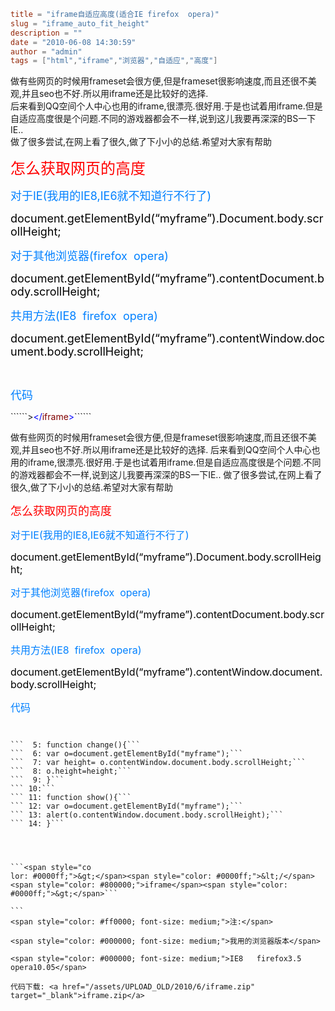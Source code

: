 ```toml
title = "iframe自适应高度(适合IE firefox  opera)"
slug = "iframe_auto_fit_height"
description = ""
date = "2010-06-08 14:30:59"
author = "admin"
tags = ["html","iframe","浏览器","自适应","高度"]
```

<p>做有些网页的时候用frameset会很方便,但是frameset很影响速度,而且还很不美观,并且seo也不好.所以用iframe还是比较好的选择.   <br />后来看到QQ空间个人中心也用的iframe,很漂亮.很好用.于是也试着用iframe.但是自适应高度很是个问题.不同的游戏器都会不一样,说到这儿我要再深深的BS一下IE..    <br />做了很多尝试,在网上看了很久,做了下小小的总结.希望对大家有帮助</p><p><font color="#ff0000" size="5">怎么获取网页的高度</font></p><p><font color="#0080ff" size="4">对于IE(我用的IE8,IE6就不知道行不行了)</font></p><p><font color="#000000" size="4">document.getElementById(&ldquo;myframe&rdquo;).Document.body.scrollHeight;</font></p><p><font color="#0080ff" size="4">对于其他浏览器(firefox&nbsp; opera)</font></p><p><font color="#000000" size="4">document.getElementById(&ldquo;myframe&rdquo;).contentDocument.body.scrollHeight;</font></p><p><font color="#0080ff" size="4">共用方法(IE8&nbsp; firefox&nbsp; opera)</font></p><p><font color="#000000" size="4">document.getElementById(&ldquo;myframe&rdquo;).contentWindow.document.body.scrollHeight;</font></p><p>&nbsp;</p><p><font color="#0080ff" size="4">代码</font></p>``````<span style="co
lor: #0000ff">&gt;</span><span style="color: #0000ff">&lt;/</span><span style="color: #800000">iframe</span><span style="color: #0000ff">&gt;</span>``````


<!--more-->

做有些网页的时候用frameset会很方便,但是frameset很影响速度,而且还很不美观,并且seo也不好.所以用iframe还是比较好的选择.
后来看到QQ空间个人中心也用的iframe,很漂亮.很好用.于是也试着用iframe.但是自适应高度很是个问题.不同的游戏器都会不一样,说到这儿我要再深深的BS一下IE..
做了很多尝试,在网上看了很久,做了下小小的总结.希望对大家有帮助

<span style="color: #ff0000; font-size: large;">怎么获取网页的高度</span>

<span style="color: #0080ff; font-size: medium;">对于IE(我用的IE8,IE6就不知道行不行了)</span>

<span style="color: #000000; font-size: medium;">document.getElementById(“myframe”).Document.body.scrollHeight;</span>

<span style="color: #0080ff; font-size: medium;">对于其他浏览器(firefox  opera)</span>

<span style="color: #000000; font-size: medium;">document.getElementById(“myframe”).contentDocument.body.scrollHeight;</span>

<span style="color: #0080ff; font-size: medium;">共用方法(IE8  firefox  opera)</span>

<span style="color: #000000; font-size: medium;">document.getElementById(“myframe”).contentWindow.document.body.scrollHeight;</span>

<span style="color: #0080ff; font-size: medium;">代码</span>
```
``````
``````
``````
``````
```  5: function change(){```
```  6: var o=document.getElementById("myframe");```
```  7: var height= o.contentWindow.document.body.scrollHeight;```
```  8: o.height=height;```
```  9: }```
``` 10:```
``` 11: function show(){```
``` 12: var o=document.getElementById("myframe");```
``` 13: alert(o.contentWindow.document.body.scrollHeight);```
``` 14: }```
``````
``````
``````
``````
``````
``````
``````
``````
```<span style="co
lor: #0000ff;">&gt;</span><span style="color: #0000ff;">&lt;/</span><span style="color: #800000;">iframe</span><span style="color: #0000ff;">&gt;</span>```
``````
``````
```
<span style="color: #ff0000; font-size: medium;">注:</span>

<span style="color: #000000; font-size: medium;">我用的浏览器版本</span>

<span style="color: #000000; font-size: medium;">IE8   firefox3.5   opera10.05</span>

代码下载: <a href="/assets/UPLOAD_OLD/2010/6/iframe.zip" target="_blank">iframe.zip</a>